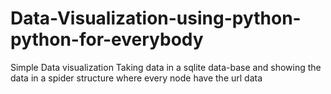 # Data-Visualization-using-python-python-for-everybody
Simple Data visualization
Taking data in a sqlite data-base and showing the data in a spider structure where every node have the url data

